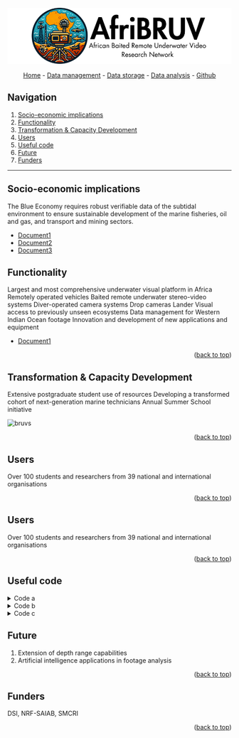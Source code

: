 <a name="readme-top"></a>


![Mar-RIP](/assets/img/afribruv_250.png)

<!--
<a href="https://aimeos.org/">
    <img src="/assets/img/afribruv.png" alt="Logo" title="afribruv" align="center" height="300" />
</a>
-->

<div align="center">
<a href="https://nrf-saiab-marip.github.io/">Home</a> - 
<a href="https://nrf-saiab-marip.github.io/Data-management/">Data management</a> - 
<a href="https://nrf-saiab-marip.github.io/Data-management/">Data storage</a> - 
<a href="https://nrf-saiab-marip.github.io/Data-management/">Data analysis</a> - 
<a href="https://github.com/NRF-SAIAB-MARIP/NRF-SAIAB-MARIP.github.io/blob/8e2926f930f74cb2c400718b65b3329b13eaf4e5/README.md/">Github</a>
</div>

## Navigation
1. [Socio-economic implications](https://nrf-saiab-marip.github.io/#socio-economic-implications)
2. [Functionality](https://nrf-saiab-marip.github.io/#functionality)
3. [Transformation & Capacity Development](https://nrf-saiab-marip.github.io/#transformation--capacity-development)
4. [Users](https://nrf-saiab-marip.github.io/#users)
5. [Useful code](https://nrf-saiab-marip.github.io/#useful-code)
6. [Future](https://nrf-saiab-marip.github.io/#future)
7. [Funders](https://nrf-saiab-marip.github.io/#funders)

***

## Socio-economic implications
The Blue Economy requires robust verifiable data of the subtidal environment to ensure sustainable development of the marine fisheries, oil and gas, and transport and mining sectors.

- [Document1](https://github.com/GlobalArchiveManual/CheckEM/blob/d080bfcdda1462d5d5838a217f45ebf07656aba4/Manuals/CheckEM_user_guide.pdf)
- [Document2](https://github.com/GlobalArchiveManual/CheckEM/blob/d080bfcdda1462d5d5838a217f45ebf07656aba4/Manuals/CheckEM_user_guide.pdf)
- [Document3](https://github.com/GlobalArchiveManual/CheckEM/blob/d080bfcdda1462d5d5838a217f45ebf07656aba4/Manuals/CheckEM_user_guide.pdf)

## Functionality
Largest and most comprehensive underwater visual platform in Africa
Remotely operated vehicles
Baited remote underwater stereo-video systems
Diver-operated camera systems
Drop cameras
Lander
Visual access to previously unseen ecosystems
Data management for Western Indian Ocean footage
Innovation and development of new applications and equipment
    
- [Document1](https://github.com/GlobalArchiveManual/CheckEM/blob/d080bfcdda1462d5d5838a217f45ebf07656aba4/Manuals/CheckEM_user_guide.pdf)

<p align="right">(<a href="#readme-top">back to top</a>)</p>

## Transformation & Capacity Development
Extensive postgraduate student use of resources
Developing a transformed cohort of next-generation marine technicians
Annual Summer School initiative

![bruvs](/assets/img/bruvs_infographic.png)

<p align="right">(<a href="#readme-top">back to top</a>)</p>

## Users
Over 100 students and researchers from 39 national and international organisations

<p align="right">(<a href="#readme-top">back to top</a>)</p>

## Users

Over 100 students and researchers from 39 national and international organisations

<p align="right">(<a href="#readme-top">back to top</a>)</p>

## Useful code

<details>
<summary>Code a</summary>
<pre>
    {
  "firstName": "John",
  "lastName": "Smith",
  "age": 25
}
</pre>
</details>

<details>
<summary>Code b</summary>
<pre>
    {
  "firstName": "John",
  "lastName": "Smith",
  "age": 25
}
</pre>
</details>

<details>
<summary>Code c</summary>
<pre>
    {
  "firstName": "John",
  "lastName": "Smith",
  "age": 25
}
</pre>
</details>

## Future

1. Extension of depth range capabilities
2. Artificial intelligence applications in footage analysis 

<p align="right">(<a href="#readme-top">back to top</a>)</p>

## Funders
DSI, NRF-SAIAB, SMCRI

<p align="right">(<a href="#readme-top">back to top</a>)</p>


<!--
<img src="/assets/img/Footer.png" alt="Footer" title="footer" align="center"/>
-->
